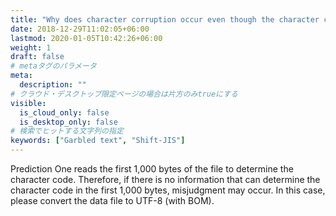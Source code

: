 ```yaml
---
title: "Why does character corruption occur even though the character code of the data file is Shift_JIS?"
date: 2018-12-29T11:02:05+06:00
lastmod: 2020-01-05T10:42:26+06:00
weight: 1
draft: false
# metaタグのパラメータ
meta:
  description: ""
# クラウド・デスクトップ限定ページの場合は片方のみtrueにする
visible:
  is_cloud_only: false
  is_desktop_only: false
# 検索でヒットする文字列の指定
keywords: ["Garbled text", "Shift-JIS"]
---
```


Prediction One reads the first 1,000 bytes of the file to determine the character code. Therefore, if there is no information that can determine the character code in the first 1,000 bytes, misjudgment may occur.
In this case, please convert the data file to UTF-8 (with BOM).
